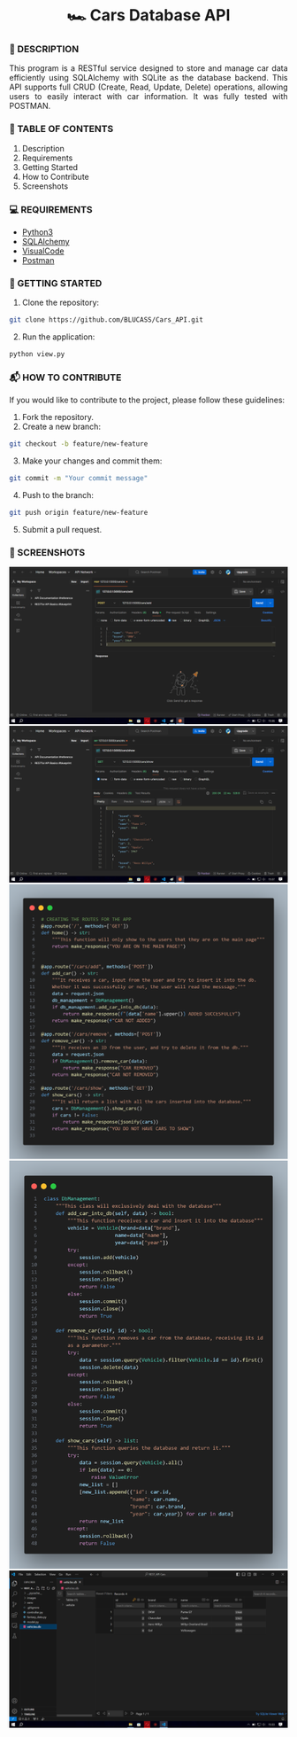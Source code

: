 <h1 align="center">🏎️ Cars Database API</h1>

### 📝 DESCRIPTION

<p align="justify"> This program is a RESTful service designed to store and manage car data efficiently using SQLAlchemy with SQLite as the database backend. This API supports full CRUD (Create, Read, Update, Delete) operations, allowing users to easily interact with car information. It was fully tested with POSTMAN.</p>

### 📎 TABLE OF CONTENTS
1. Description
2. Requirements
3. Getting Started
4. How to Contribute
5. Screenshots

### 💻 REQUIREMENTS
- [Python3](https://docs.python.org/3/)
- [SQLAlchemy](https://www.sqlalchemy.org/library.html)
- [VisualCode](https://code.visualstudio.com/docs)
- [Postman](https://learning.postman.com/docs/introduction/overview/)

### 🚀 GETTING STARTED
1. Clone the repository:
``` bash
git clone https://github.com/BLUCASS/Cars_API.git
```
2. Run the application:
``` bash
python view.py
```

### 📬 HOW TO CONTRIBUTE
If you would like to contribute to the project, please follow these guidelines:
1. Fork the repository.
2. Create a new branch:
``` bash 
git checkout -b feature/new-feature
```
3. Make your changes and commit them:
``` bash
git commit -m "Your commit message"
```
4. Push to the branch:
``` bash
git push origin feature/new-feature
```
5. Submit a pull request.

### 📸 SCREENSHOTS
<img alt="Adding Data Postman" src="/images/adding_Postman.png"></br>
<img alt="Viewing Database Postman" src="/images/viewing_database_Postman.png"></br>
<img alt="APP code" src="/images/app.png"></br>
<img alt="Class DB Management" src="/images/db_management.png"></br>
<img alt="Database Visualization" src="/images/Db_data.png"></br>